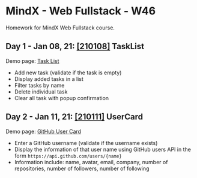 # MindX - Web Fullstack - W46
Homework for MindX Web Fullstack course.

## Day 1 - Jan 08, 21: [[210108]](210108) TaskList

Demo page: [Task List](https://nguyennganhi.github.io/mindx-web-fullstack-w46/210108/TaskList)

* Add new task (validate if the task is empty)
* Display added tasks in a list
* Filter tasks by name
* Delete individual task
* Clear all task with popup confirmation

## Day 2 - Jan 11, 21: [[210111]](210111) UserCard

Demo page: [GitHub User Card](https://nguyennganhi.github.io/mindx-web-fullstack-w46/210111/UserCard)

* Enter a GitHub username (validate if the username exists)
* Display the information of that user name using GitHub users API in the form `https://api.github.com/users/{name}` 
* Information include: name, avatar, email, company, number of repositories, number of followers, number of following
